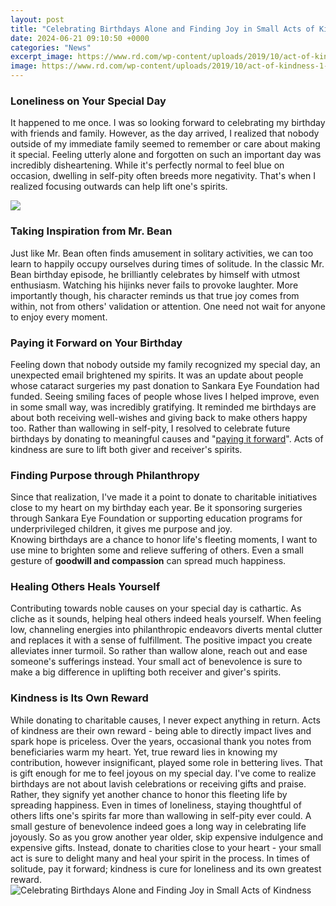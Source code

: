 ```yaml
---
layout: post
title: "Celebrating Birthdays Alone and Finding Joy in Small Acts of Kindness"
date: 2024-06-21 09:10:50 +0000
categories: "News"
excerpt_image: https://www.rd.com/wp-content/uploads/2019/10/act-of-kindness-1-scaled.jpg
image: https://www.rd.com/wp-content/uploads/2019/10/act-of-kindness-1-scaled.jpg
---
```


### Loneliness on Your Special Day
It happened to me once. I was so looking forward to celebrating my birthday with friends and family. However, as the day arrived, I realized that nobody outside of my immediate family seemed to remember or care about making it special. Feeling utterly alone and forgotten on such an important day was incredibly disheartening. 
While it's perfectly normal to feel blue on occasion, dwelling in self-pity often breeds more negativity. That's when I realized focusing outwards can help lift one's spirits.

![](https://thumbs.dreamstime.com/z/young-man-celebrating-birthday-alone-home-young-man-celebrating-birthday-alone-home-102969967.jpg)
### Taking Inspiration from Mr. Bean
Just like Mr. Bean often finds amusement in solitary activities, we can too learn to happily occupy ourselves during times of solitude. In the classic Mr. Bean birthday episode, he brilliantly celebrates by himself with utmost enthusiasm. 
Watching his hijinks never fails to provoke laughter. More importantly though, his character reminds us that true joy comes from within, not from others' validation or attention. One need not wait for anyone to enjoy every moment.
### Paying it Forward on Your Birthday 
Feeling down that nobody outside my family recognized my special day, an unexpected email brightened my spirits. It was an update about people whose cataract surgeries my past donation to Sankara Eye Foundation had funded. 
Seeing smiling faces of people whose lives I helped improve, even in some small way, was incredibly gratifying. It reminded me birthdays are about both receiving well-wishes and giving back to make others happy too. 
Rather than wallowing in self-pity, I resolved to celebrate future birthdays by  donating to meaningful causes and "[paying it forward](https://store.fi.io.vn/chihuahua-shirt-chihuahua-giftschihuahua-dad-mom-owner-chihuahua-lovers-gift-chihuahua-dog-owner-birthday-christmas-mother-of-chihuahua33-t-shirt)". Acts of kindness are sure to lift both giver and receiver's spirits.
### Finding Purpose through Philanthropy
Since that realization, I've made it a point to donate to charitable initiatives close to my heart on my birthday each year. Be it sponsoring surgeries through Sankara Eye Foundation or supporting education programs for underprivileged children, it gives me purpose and joy.  
Knowing birthdays are a chance to honor life's fleeting moments, I want to use mine to brighten some and relieve suffering of others. Even a small gesture of **goodwill and compassion** can spread much happiness.
### Healing Others Heals Yourself
Contributing towards noble causes on your special day is cathartic. As cliche as it sounds, helping heal others indeed heals yourself. When feeling low, channeling energies into philanthropic endeavors diverts mental clutter and replaces it with a sense of fulfillment. 
The positive impact you create alleviates inner turmoil. So rather than wallow alone, reach out and ease someone's sufferings instead. Your small act of benevolence is sure to make a big difference in uplifting both receiver and giver's spirits.
### Kindness is Its Own Reward  
While donating to charitable causes, I never expect anything in return. Acts of kindness are their own reward - being able to directly impact lives and spark hope is priceless. 
Over the years, occasional thank you notes from beneficiaries warm my heart. Yet, true reward lies in knowing my contribution, however insignificant, played some role in bettering lives. That is gift enough for me to feel joyous on my special day.
I've come to realize birthdays are not about lavish celebrations or receiving gifts and praise. Rather, they signify yet another chance to honor this fleeting life by spreading happiness. Even in times of loneliness, staying thoughtful of others lifts one's spirits far more than wallowing in self-pity ever could. A small gesture of benevolence indeed goes a long way in celebrating life joyously.
So as you grow another year older, skip expensive indulgence and expensive gifts. Instead, donate to charities close to your heart - your small act is sure to delight many and heal your spirit in the process. In times of solitude, pay it forward; kindness is cure for loneliness and its own greatest reward.
![Celebrating Birthdays Alone and Finding Joy in Small Acts of Kindness](https://www.rd.com/wp-content/uploads/2019/10/act-of-kindness-1-scaled.jpg)